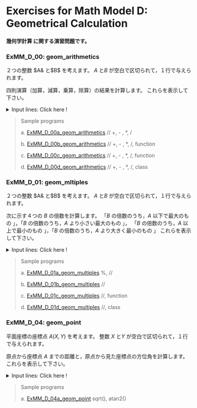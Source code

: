 # **Exercises for Math Model D: Geometrical Calculation**
#### 幾何学計算 に関する演習問題です。

### ExMM_D_00: geom_arithmetics
２つの整数 $A& と$B$ を考えます。
$A$ と$B$ が空白で区切られて，１行で与えられます。

四則演算（加算，減算，乗算，除算）の結果を計算します。 
これらを表示して下さい。

<details>
<summary>Input lines: Click here !</summary>

``` python
A B

[Case a]
20 10 

[Case b]
40 -20

[Case c]
-80 40

```
注: プログラム実行後に張り付けて下さい。

</details>


>Sample programs
>
> a. [ExMM_D_00a_geom_arithmetics](https://github.com/GMPythonGitHub/GMPythonExMathModel/blob/main/ExMathModel_D_Geometrical%20Calculation/ExMM_D_00a_geom_arithmetics.py)
>    //  +, - , *, /
> 
> b. [ExMM_D_00b_geom_arithmetics](https://github.com/GMPythonGitHub/GMPythonExMathModel/blob/main/ExMathModel_D_Geometrical%20Calculation/ExMM_D_00b_geom_arithmetics.py)
>    //  +, - , *, /, function
> 
> c. [ExMM_D_00c_geom_arithmetics](https://github.com/GMPythonGitHub/GMPythonExMathModel/blob/main/ExMathModel_D_Geometrical%20Calculation/ExMM_D_00c_geom_arithmetics.py)
>    //  +, - , *, /, function
> 
> d. [ExMM_D_00d_geom_arithmetics](https://github.com/GMPythonGitHub/GMPythonExMathModel/blob/main/ExMathModel_D_Geometrical%20Calculation/ExMM_D_00d_geom_arithmetics.py)
>    //  +, - , *, /, class
> 


### ExMM_D_01: geom_mltiples
２つの整数 $A& と$B$ を考えます。
$A$ と$B$ が空白で区切られて，１行で与えられます。

次に示す４つの $B$ の倍数を計算します。
「$B$ の倍数のうち，$A$ 以下で最大のもの 」，「$B$ の倍数のうち，$A$ より小さい最大のもの 」，
「$B$ の倍数のうち，$A$ 以上で最小のもの 」，「$B$ の倍数のうち，$A$ より大きく最小のもの 」
これらを表示して下さい。

<details>
<summary>Input lines: Click here !</summary>

``` python
A B

[Case a]
15 5 

[Case b]
16 5

[Case c]
14 5

```
注: プログラム実行後に張り付けて下さい。

</details>


>Sample programs
>
> a. [ExMM_D_01a_geom_multiples](https://github.com/GMPythonGitHub/GMPythonExMathModel/blob/main/ExMathModel_D_Geometrical%20Calculation/ExMM_D_01a_geom_multiples.py)
>    %, //
> 
> b. [ExMM_D_01b_geom_multiples](https://github.com/GMPythonGitHub/GMPythonExMathModel/blob/main/ExMathModel_D_Geometrical%20Calculation/ExMM_D_01b_geom_multiples.py)
>    //
> 
> c. [ExMM_D_01c_geom_multiples](https://github.com/GMPythonGitHub/GMPythonExMathModel/blob/main/ExMathModel_D_Geometrical%20Calculation/ExMM_D_01c_geom_multiples.py)
>    //, function
> 
> d. [ExMM_D_01d_geom_multiples](https://github.com/GMPythonGitHub/GMPythonExMathModel/blob/main/ExMathModel_D_Geometrical%20Calculation/ExMM_D_01d_geom_multiples.py)
>    //, class
> 


### ExMM_D_04: geom_point
平面座標の座標点 $A(X, Y)$ を考えます。
整数 $X$ と$Y$ が空白で区切られて，１行で与えられます。

原点から座標点 $A$ までの距離と，原点から見た座標点の方位角を計算します。
これらを表示して下さい。

<details>
<summary>Input lines: Click here !</summary>

``` python
X Y

[Case a]
3 4 

[Case b]
-3 -4

[Case c]
-3 -4

[Case d]
3 -4

```
注: プログラム実行後に張り付けて下さい。

</details>


>Sample programs
>
> a. [ExMM_D_04a_geom_point](https://github.com/GMPythonGitHub/GMPythonExMathModel/blob/main/ExMathModel_D_Geometrical%20Calculation/ExMM_D_04a_geom_point.py)
>    sqrt(), atan2()
> 



